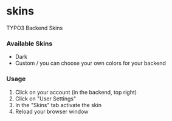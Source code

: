 # skins
TYPO3 Backend Skins

### Available Skins
- Dark
- Custom / you can choose your own colors for your backend


### Usage
1. Click on your account (in the backend, top right)
2. Click on "User Settings"
3. In the "Skins" tab activate the skin
4. Reload your browser window
